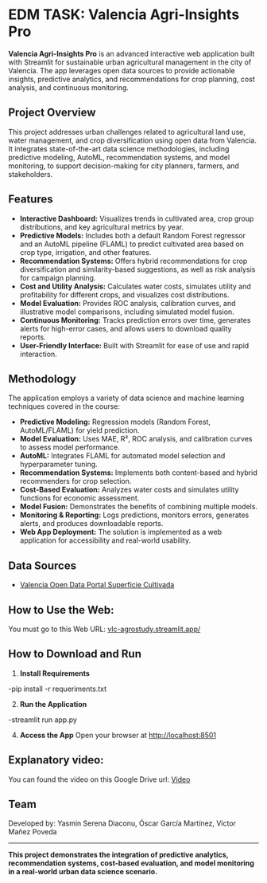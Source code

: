 # EDM TASK: Valencia Agri-Insights Pro

**Valencia Agri-Insights Pro** is an advanced interactive web application built with Streamlit for sustainable urban agricultural management in the city of Valencia. The app leverages open data sources to provide actionable insights, predictive analytics, and recommendations for crop planning, cost analysis, and continuous monitoring.

## Project Overview

This project addresses urban challenges related to agricultural land use, water management, and crop diversification using open data from Valencia. It integrates state-of-the-art data science methodologies, including predictive modeling, AutoML, recommendation systems, and model monitoring, to support decision-making for city planners, farmers, and stakeholders.

## Features

- **Interactive Dashboard:** Visualizes trends in cultivated area, crop group distributions, and key agricultural metrics by year.
- **Predictive Models:** Includes both a default Random Forest regressor and an AutoML pipeline (FLAML) to predict cultivated area based on crop type, irrigation, and other features.
- **Recommendation Systems:** Offers hybrid recommendations for crop diversification and similarity-based suggestions, as well as risk analysis for campaign planning.
- **Cost and Utility Analysis:** Calculates water costs, simulates utility and profitability for different crops, and visualizes cost distributions.
- **Model Evaluation:** Provides ROC analysis, calibration curves, and illustrative model comparisons, including simulated model fusion.
- **Continuous Monitoring:** Tracks prediction errors over time, generates alerts for high-error cases, and allows users to download quality reports.
- **User-Friendly Interface:** Built with Streamlit for ease of use and rapid interaction.

## Methodology

The application employs a variety of data science and machine learning techniques covered in the course:

- **Predictive Modeling:** Regression models (Random Forest, AutoML/FLAML) for yield prediction.
- **Model Evaluation:** Uses MAE, R², ROC analysis, and calibration curves to assess model performance.
- **AutoML:** Integrates FLAML for automated model selection and hyperparameter tuning.
- **Recommendation Systems:** Implements both content-based and hybrid recommenders for crop selection.
- **Cost-Based Evaluation:** Analyzes water costs and simulates utility functions for economic assessment.
- **Model Fusion:** Demonstrates the benefits of combining multiple models.
- **Monitoring & Reporting:** Logs predictions, monitors errors, generates alerts, and produces downloadable reports.
- **Web App Deployment:** The solution is implemented as a web application for accessibility and real-world usability.

## Data Sources

- [Valencia Open Data Portal Superficie Cultivada](https://valencia.opendatasoft.com/explore/dataset/superficie-cultivada-cultivos/table/)

## How to Use the Web:

You must go to this Web URL: [vlc-agrostudy.streamlit.app/](https://vlc-agrostudy.streamlit.app/)

## How to Download and Run

1. **Install Requirements**
 
-pip install -r requeriments.txt

2. **Run the Application**
   
-streamlit run app.py

4. **Access the App**
Open your browser at [http://localhost:8501](http://localhost:8501)


## Explanatory video:

You can found the video on this Google Drive url: [Video](https://drive.google.com/file/d/1tvHXillkpd4HzUBJDfu6uNIgpRKWRBiK/view?usp=sharing)
## Team

Developed by: Yasmin Serena Diaconu, Óscar García Martínez, Víctor Mañez Poveda

---

**This project demonstrates the integration of predictive analytics, recommendation systems, cost-based evaluation, and model monitoring in a real-world urban data science scenario.**
